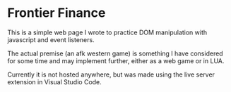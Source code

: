 # Frontier Finance

This is a simple web page I wrote to practice DOM manipulation with javascript and event listeners.

The actual premise (an afk western game) is something I have considered for some time and may implement further, either as a web game or in LUA.

Currently it is not hosted anywhere, but was made using the live server extension in Visual Studio Code.
